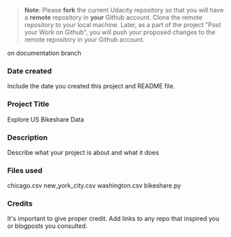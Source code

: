 >**Note**: Please **fork** the current Udacity repository so that you will have a **remote** repository in **your** Github account. Clone the remote repository to your local machine. Later, as a part of the project "Post your Work on Github", you will push your proposed changes to the remote repository in your Github account.

on documentation branch

### Date created
Include the date you created this project and README file.

### Project Title
Explore US Bikeshare Data

### Description
Describe what your project is about and what it does

### Files used
chicago.csv
new_york_city.csv
washington.csv
bikeshare.py

### Credits
It's important to give proper credit. Add links to any repo that inspired you or blogposts you consulted.


